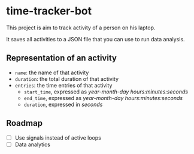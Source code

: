 # time-tracker-bot

This project is aim to track activity of a person on his laptop.

It saves all activities to a JSON file that you can use to run data analysis.

## Representation of an activity

* `name`: the name of that activity
* `duration`: the total duration of that activity
* `entries`: the time entries of that activity
    * `start_time`, expressed as *year-month-day hours:minutes:seconds*
    * `end_time`, expressed as *year-month-day hours:minutes:seconds*
    * `duration`, expressed in *seconds*
   
## Roadmap

- [ ] Use signals instead of active loops
- [ ] Data analytics